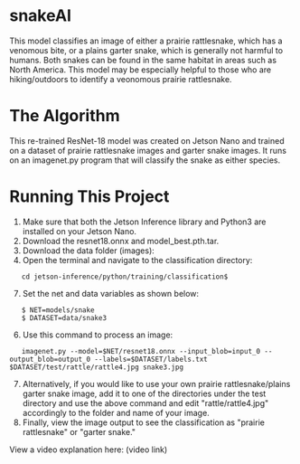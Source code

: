 # snakeAI
This model classifies an image of either a prairie rattlesnake, which has a venomous bite, or a plains garter snake, which is generally not harmful to humans. Both snakes can be found in the same habitat in areas such as North America. This model may be especially helpful to those who are hiking/outdoors to identify a veonomous prairie rattlesnake.

# The Algorithm
This re-trained ResNet-18 model was created on Jetson Nano and trained on a dataset of prairie rattlesnake images and garter snake images. It runs on an imagenet.py program that will classify the snake as either species.

# Running This Project
1. Make sure that both the Jetson Inference library and Python3 are installed on your Jetson Nano.
2. Download the resnet18.onnx and model_best.pth.tar.
3. Download the data folder (images):
4. Open the terminal and navigate to the classification directory:
```
   cd jetson-inference/python/training/classification$
```
7. Set the net and data variables as shown below:
```
   $ NET=models/snake
   $ DATASET=data/snake3
```
6. Use this command to process an image:
```
   imagenet.py --model=$NET/resnet18.onnx --input_blob=input_0 --output_blob=output_0 --labels=$DATASET/labels.txt $DATASET/test/rattle/rattle4.jpg snake3.jpg
```
7. Alternatively, if you would like to use your own prairie rattlesnake/plains garter snake image, add it to one of the directories under the test directory and use the above command and edit "rattle/rattle4.jpg" accordingly to the folder and name of your image.
8. Finally, view the image output to see the classification as "prairie rattlesnake" or "garter snake."

View a video explanation here: (video link)
